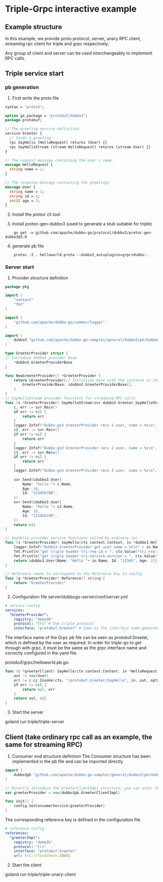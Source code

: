 # Triple-Grpc interactive example

## Example structure

In this example, we provide proto protocol, server, unary RPC client, streaming rpc client for triple and grpc respectively.

Any group of client and server can be used interchangeably to implement RPC calls.

## Triple service start

### pb generation
1. First write the proto file

```protobuf
syntax = "proto3";

option go_package = "protobuf/dubbo3";
package protobuf;

// The greeting service definition.
service Greeter {
  // Sends a greeting
  rpc SayHello (HelloRequest) returns (User) {}
  rpc SayHelloStream (stream HelloRequest) returns (stream User) {}
}

// The request message containing the user's name.
message HelloRequest {
  string name = 1;
}

// The response message containing the greetings
message User {
  string name = 1;
  string id = 2;
  int32 age = 3;
}

```
2. Install the protoc cli tool
    
3. Install protoc-gen-dubbo3 (used to generate a stub suitable for triple)    
```shell
    go get -u github.com/apache/dubbo-go/protocol/dubbo3/protoc-gen-dubbo3@3.0
```

4. generate pb file
```shell
    protoc -I . helloworld.proto --dubbo3_out=plugins=grpc+dubbo:.
```

### Server start
1. Provider structure definition
```go
package pkg

import (
    "context"
    "fmt"
)

import (
    "github.com/apache/dubbo-go/common/logger"
)

import (
    dubbo3 "github.com/apache/dubbo-go-samples/general/dubbo3/pb/dubbogo-grpc/protobuf/dubbo3"
)

type GreeterProvider struct {
// Introduce dubbo3 provider base
    *dubbo3.GreeterProviderBase
}

func NewGreeterProvider() *GreeterProvider {
    return &GreeterProvider{// Initialize base with the instance in the generated pb
        GreeterProviderBase: &dubbo3.GreeterProviderBase{},
    }
}
// SayHelloStream provides functions for streaming RPC calls
func (s *GreeterProvider) SayHelloStream(svr dubbo3.Greeter_SayHelloStreamServer) error {
    c, err := svr.Recv()
    if err != nil {
        return err
    }
    logger.Infof("Dubbo-go3 GreeterProvider recv 1 user, name = %s\n", c.Name)
    c2, err := svr.Recv()
    if err != nil {
        return err
    }
    logger.Infof("Dubbo-go3 GreeterProvider recv 2 user, name = %s\n", c2.Name)
    c3, err := svr.Recv()
    if err != nil {
        return err
    }
    logger.Infof("Dubbo-go3 GreeterProvider recv 3 user, name = %s\n", c3.Name)
    
    svr.Send(&dubbo3.User{
        Name: "hello "+ c.Name,
        Age: 18,
        Id: "123456789",
    })
    svr.Send(&dubbo3.User{
        Name: "hello "+ c2.Name,
        Age: 19,
        Id: "123456789",
    })
    return nil
}

// SayHello provides service functions called by ordinary rpc
func (s *GreeterProvider) SayHello(ctx context.Context, in *dubbo3.HelloRequest) (*dubbo3.User, error) {
    logger.Infof("Dubbo3 GreeterProvider get user name = %s\n" + in.Name)
    fmt.Println("get triple header tri-req-id = ", ctx.Value("tri-req-id"))
    fmt.Println("get triple header tri-service-version = ", ctx.Value("tri-service-version"))
    return &dubbo3.User{Name: "Hello "+ in.Name, Id: "12345", Age: 21}, nil
}

// Reference needs to correspond to the Reference key in config
func (g *GreeterProvider) Reference() string {
    return "GreeterProvider"
}
```
2. Configuration file
   server/dubbogo-server/conf/server.yml
```yaml
# service config
services:
  "GreeterProvider":
    registry: "demoZK"
    protocol: "tri" # Use triple protocol
    interface: "protobuf.Greeter" # Same as the interface name generated by grpc, as follows
```

The interface name of the Grpc pb file can be seen as protobuf.Greeter, which is defined by the user as required.
In order for triple-go to get through with grpc, it must be the same as the grpc interface name and correctly configured in the yaml file.

protobuf/grpc/helloworld.pb.go:
```go
func (c *greeterClient) SayHello(ctx context.Context, in *HelloRequest, opts ...grpc.CallOption) (*User, error) {
    out := new(User)
    err := c.cc.Invoke(ctx, "/protobuf.Greeter/SayHello", in, out, opts...)
    if err != nil {
        return nil, err
    }
    return out, nil
}
```

3. Start the server

goland run
triple/triple-server

## Client (take ordinary rpc call as an example, the same for streaming RPC)

1. Consumer end structure definition
   The Consumer structure has been implemented in the pb file and can be imported directly
```go
import (
    dubbo3pb "github.com/apache/dubbo-go-samples/general/dubbo3/pb/dubbogo-grpc/protobuf/dubbo3"
)

// Directly introduce the GreeterClientImpl structure, you can enter the structure, and see the Reference as "greeterImpl"
var greeterProvider = new(dubbo3pb.GreeterClientImpl)

func init() {
    config.SetConsumerService(greeterProvider)
}
```

The corresponding reference key is defined in the configuration file
```yaml
# reference config
references:
  "greeterImpl":
    registry: "demoZk"
    protocol: "tri"
    interface: "protobuf.Greeter"
    url: tri://localhost:20001
```

2. Start the client

goland run
triple/triple-unary-client